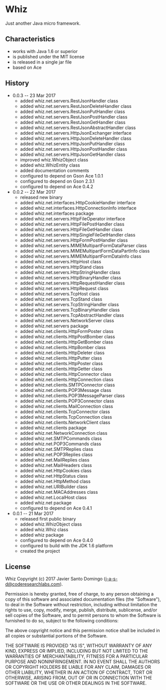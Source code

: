 # Whiz
Just another Java micro framework.

## Characteristics
+ works with Java 1.6 or superior
+ is published under the MIT license
+ is released in a single jar file
+ based on Ace

## History

* 0.0.3 -- 23 Mar 2017
    + added whiz.net.servers.RestJsonHandler class
    + added whiz.net.servers.RestJsonDeleteHandler class
    + added whiz.net.servers.RestJsonPutHandler class
    + added whiz.net.servers.RestJsonPostHandler class
    + added whiz.net.servers.RestJsonGetHandler class
    + added whiz.net.servers.RestJsonAbstractHandler class
    + added whiz.net.servers.HttpJsonExchanger interface
    + added whiz.net.servers.HttpJsonDeleteHandler class
    + added whiz.net.servers.HttpJsonPutHandler class
    + added whiz.net.servers.HttpJsonPostHandler class
    + added whiz.net.servers.HttpJsonGetHandler class
    + improved whiz.WhizObject class
    + added whiz.WhizEntity class
    + added documentation comments
    + configured to depend on Gson Ace 1.0.1
    + configured to depend on Gson 2.3.1
    + configured to depend on Ace 0.4.2
* 0.0.2 -- 22 Mar 2017
    + released new binary
    + added whiz.net.interfaces.HttpCookieHandler interface
    + added whiz.net.interfaces.HttpConnectionInfo interface
    + added whiz.net.interfaces package
    + added whiz.net.servers.HttpFileOperator interface
    + added whiz.net.servers.HttpFilePostHandler class
    + added whiz.net.servers.HttpFileGetHandler class
    + added whiz.net.servers.HttpSingleFileGetHandler class
    + added whiz.net.servers.HttpFormPostHandler class
    + added whiz.net.servers.MIMEMultipartFormDataParser class
    + added whiz.net.servers.MIMEMultipartFormDataPartInfo class
    + added whiz.net.servers.MIMEMultipartFormDataInfo class
    + added whiz.net.servers.HttpHost class
    + added whiz.net.servers.HttpStand class
    + added whiz.net.servers.HttpStringHandler class
    + added whiz.net.servers.HttpBinaryHandler class
    + added whiz.net.servers.HttpRequestHandler class
    + added whiz.net.servers.HttpRequest class
    + added whiz.net.servers.TcpHost class
    + added whiz.net.servers.TcpStand class
    + added whiz.net.servers.TcpStringHandler class
    + added whiz.net.servers.TcpBinaryHandler class
    + added whiz.net.servers.TcpAbstractHandler class
    + added whiz.net.servers.NetworkServer class
    + added whiz.net.servers package
    + added whiz.net.clients.HttpFormPoster class
    + added whiz.net.clients.HttpPostBomber class
    + added whiz.net.clients.HttpGetBomber class
    + added whiz.net.clients.HttpBomber class
    + added whiz.net.clients.HttpDeleter class
    + added whiz.net.clients.HttpPutter class
    + added whiz.net.clients.HttpPoster class
    + added whiz.net.clients.HttpGetter class
    + added whiz.net.clients.HttpConnector class
    + added whiz.net.clients.HttpConnection class
    + added whiz.net.clients.SMTPConnector class
    + added whiz.net.clients.POP3Message class
    + added whiz.net.clients.POP3MessageParser class
    + added whiz.net.clients.POP3Connector class
    + added whiz.net.clients.MailConnection class
    + added whiz.net.clients.TcpConnector class
    + added whiz.net.clients.TcpConnection class
    + added whiz.net.clients.NetworkClient class
    + added whiz.net.clients package
    + added whiz.net.NetworkConnection class
    + added whiz.net.SMTPCommands class
    + added whiz.net.POP3Commands class
    + added whiz.net.SMTPReplies class
    + added whiz.net.POP3Replies class
    + added whiz.net.MailReplies class
    + added whiz.net.MailHeaders class
    + added whiz.net.HttpCookies class
    + added whiz.net.HttpStatus class
    + added whiz.net.HttpMethod class
    + added whiz.net.URIBuilder class
    + added whiz.net.MACAddresses class
    + added whiz.net.LocalHost class
    + added whiz.net package
    + configured to depend on Ace 0.4.1
* 0.0.1 -- 21 Mar 2017
    + released first public binary
    + added whiz.WhizObject class
    + added whiz.Whiz class
    + added whiz package
    + configured to depend on Ace 0.4.0
    + configured to build with the JDK 1.6 platform
    + created the project

## License

Whiz
Copyright (c) 2017 Javier Santo Domingo (j-a-s-d@coderesearchlabs.com).

Permission is hereby granted, free of charge, to any
person obtaining a copy of this software and associated
documentation files (the "Software"), to deal in the
Software without restriction, including without limitation
the rights to use, copy, modify, merge, publish,
distribute, sublicense, and/or sell copies of the
Software, and to permit persons to whom the Software is
furnished to do so, subject to the following conditions:

The above copyright notice and this permission notice
shall be included in all copies or substantial portions of
the Software.

THE SOFTWARE IS PROVIDED "AS IS", WITHOUT WARRANTY OF ANY
KIND, EXPRESS OR IMPLIED, INCLUDING BUT NOT LIMITED TO THE
WARRANTIES OF MERCHANTABILITY, FITNESS FOR A PARTICULAR
PURPOSE AND NONINFRINGEMENT. IN NO EVENT SHALL THE AUTHORS
OR COPYRIGHT HOLDERS BE LIABLE FOR ANY CLAIM, DAMAGES OR
OTHER LIABILITY, WHETHER IN AN ACTION OF CONTRACT, TORT OR
OTHERWISE, ARISING FROM, OUT OF OR IN CONNECTION WITH THE
SOFTWARE OR THE USE OR OTHER DEALINGS IN THE SOFTWARE.

